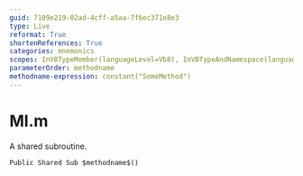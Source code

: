 ```yaml
---
guid: 7109e219-02ad-4cff-a5aa-7f6ec371e8e3
type: Live
reformat: True
shortenReferences: True
categories: mnemonics
scopes: InVBTypeMember(languageLevel=Vb8), InVBTypeAndNamespace(languageLevel=Vb8)
parameterOrder: methodname
methodname-expression: constant("SomeMethod")
---
```


# Ml.m

A shared subroutine.

```
Public Shared Sub $methodname$()
```
